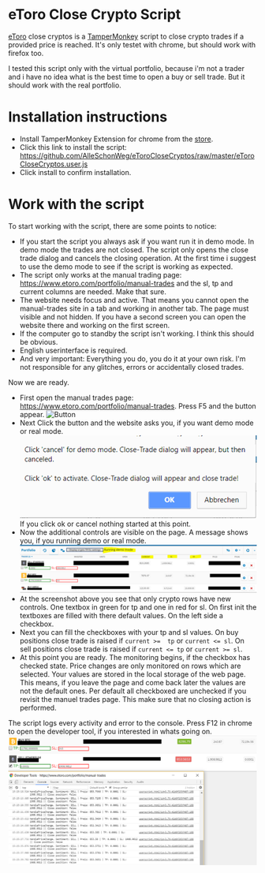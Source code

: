 # eToro Close Crypto Script

[eToro][etoro] close cryptos is a [TamperMonkey][tm] script to close crypto trades if a provided price is reached. It's only testet with chrome, but should work with firefox too.

I tested this script only with the virtual portfolio, because i'm not a trader and i have no idea what is the best time to open a buy or sell trade. But it should work with the real portfolio.


# Installation instructions

  - Install TamperMonkey Extension for chrome from the [store][tm chrome].
  - Click this link to install the script: https://github.com/AlleSchonWeg/eToroCloseCryptos/raw/master/eToroCloseCryptos.user.js
  - Click install to confirm installation.

# Work with the script

To start working with the script, there are some points to notice:
- If you start the script you always ask if you want run it in demo mode. In demo mode the trades are not closed. The script only opens the close trade dialog and cancels the closing operation. At the first time i suggest to use the demo mode to see if the script is working as expected.
- The script only works at the manual trading page: https://www.etoro.com/portfolio/manual-trades and the sl, tp and current columns are needed. Make that sure.
- The website needs focus and active. That means you cannot open the manual-trades site in a tab and working in another tab. The page must visible and not hidden. If you have a second screen you can open the website there and working on the first screen.
- If the computer go to standby the script isn't working. I think this should be obvious.
- English userinterface is required.
- And very important: Everything you do, you do it at your own risk. I'm not responsible for any glitches, errors or accidentally closed trades.

Now we are ready.

- First open the manual trades page: https://www.etoro.com/portfolio/manual-trades. Press F5 and the button appear.
![Button](.github/img/button.png "Button")
- Next Click the button and the website asks you, if you want demo mode or real mode.
![Confirm](img/confirm.png "Confirm")
If you click ok or cancel nothing started at this point. 
- Now the additional controls are visible on the page. A message shows you, if you running demo or real mode.
![Tradeslist](img/tradeslist.png "Tradeslist")
- At the screenshot above you see that only crypto rows have new controls. One textbox in green for tp and one in red for sl. On first init the textboxes are filled with there default values. On the left side a checkbox.
- Next you can fill the checkboxes with your tp and sl values. On buy positions close trade is raised if `current >=  tp` or `current <= sl`. On sell positions close trade is raised if `current <= tp` or `current >= sl`.
- At this point you are ready. The monitoring begins, if the checkbox has checked state. Price changes are only monitored on rows which are selected. Your values are stored in the local storage of the web page. This means, if you leave the page and come back later the values are not the default ones. Per default all checkboxed are unchecked if you revisit the manuel trades page. This make sure that no closing action is performed.

The script logs every activity and error to the console. Press F12 in chrome to open the developer tool, if you interested in whats going on.
![devtool](img/devtool.png "devtool")

   [etoro]: <https://www.etoro.com/>
   [tm]: <https://tampermonkey.net/>
   [tm chrome]: <https://chrome.google.com/webstore/detail/tampermonkey/dhdgffkkebhmkfjojejmpbldmpobfkfo?hl=de>
